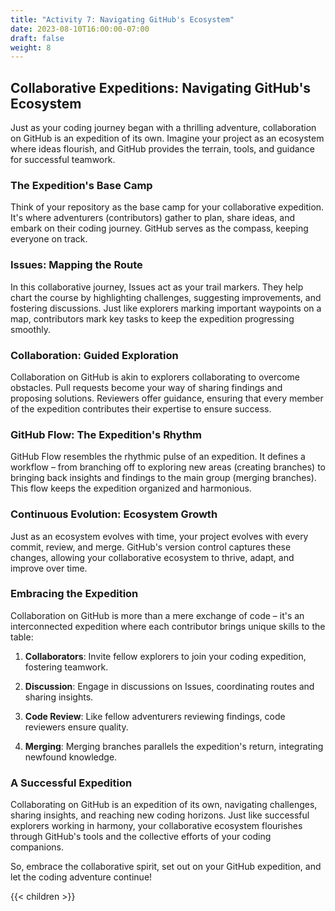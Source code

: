 ```yaml
---
title: "Activity 7: Navigating GitHub's Ecosystem"
date: 2023-08-10T16:00:00-07:00
draft: false
weight: 8
---
```


## Collaborative Expeditions: Navigating GitHub's Ecosystem

Just as your coding journey began with a thrilling adventure, collaboration on GitHub is an expedition of its own. Imagine your project as an ecosystem where ideas flourish, and GitHub provides the terrain, tools, and guidance for successful teamwork.

### The Expedition's Base Camp

Think of your repository as the base camp for your collaborative expedition. It's where adventurers (contributors) gather to plan, share ideas, and embark on their coding journey. GitHub serves as the compass, keeping everyone on track.

### Issues: Mapping the Route

In this collaborative journey, Issues act as your trail markers. They help chart the course by highlighting challenges, suggesting improvements, and fostering discussions. Just like explorers marking important waypoints on a map, contributors mark key tasks to keep the expedition progressing smoothly.

### Collaboration: Guided Exploration

Collaboration on GitHub is akin to explorers collaborating to overcome obstacles. Pull requests become your way of sharing findings and proposing solutions. Reviewers offer guidance, ensuring that every member of the expedition contributes their expertise to ensure success.

### GitHub Flow: The Expedition's Rhythm

GitHub Flow resembles the rhythmic pulse of an expedition. It defines a workflow – from branching off to exploring new areas (creating branches) to bringing back insights and findings to the main group (merging branches). This flow keeps the expedition organized and harmonious.

### Continuous Evolution: Ecosystem Growth

Just as an ecosystem evolves with time, your project evolves with every commit, review, and merge. GitHub's version control captures these changes, allowing your collaborative ecosystem to thrive, adapt, and improve over time.

### Embracing the Expedition

Collaboration on GitHub is more than a mere exchange of code – it's an interconnected expedition where each contributor brings unique skills to the table:

1. **Collaborators**: Invite fellow explorers to join your coding expedition, fostering teamwork.

2. **Discussion**: Engage in discussions on Issues, coordinating routes and sharing insights.

3. **Code Review**: Like fellow adventurers reviewing findings, code reviewers ensure quality.

4. **Merging**: Merging branches parallels the expedition's return, integrating newfound knowledge.

### A Successful Expedition

Collaborating on GitHub is an expedition of its own, navigating challenges, sharing insights, and reaching new coding horizons. Just like successful explorers working in harmony, your collaborative ecosystem flourishes through GitHub's tools and the collective efforts of your coding companions.

So, embrace the collaborative spirit, set out on your GitHub expedition, and let the coding adventure continue!

{{< children >}}
